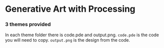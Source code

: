 # Generative Art with Processing

### 3 themes provided
In each theme folder there is code.pde and output.png. ```code.pde``` is the code you will need to copy. ```output.png``` is the design from the code.
